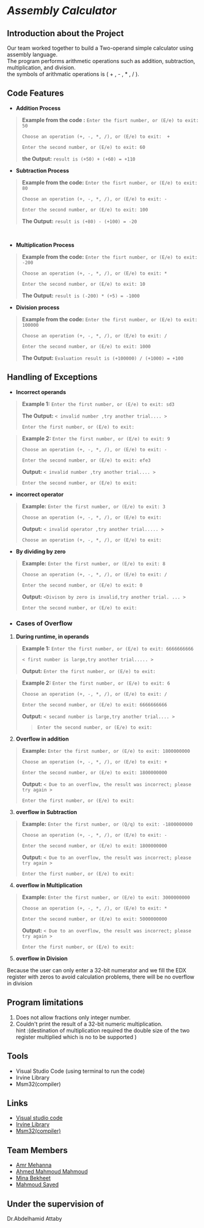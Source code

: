 # *Assembly Calculator*

## Introduction about the Project
Our team worked together to build a Two-operand simple calculator using assembly language. <br/>
The program performs arithmetic operations such as  addition, subtraction, multiplication, and division.<br/>
the symbols of  arithmatic operations is  ( + , - , * , / ).

## Code Features
- **Addition Process**
> **Example from the code :** `Enter the fisrt number, or (E/e) to exit: 50`
> 
>`Choose an operation (+, -, *, /), or (E/e) to exit:  + `
>
>`Enter the second number, or (E/e) to exit: 60`
>
> **the Output:** `result is (+50) + (+60) = +110`

- **Subtraction Process**
> **Example from the code:** `Enter the fisrt number, or (E/e) to exit: 80`
> 
>`Choose an operation (+, -, *, /), or (E/e) to exit: - `
>
>`Enter the second number, or (E/e) to exit: 100`
>
> **The Output:** `result is (+80) - (+100) = -20`
<br/>

- **Multiplication Process**
> **Example from the code:** `Enter the fisrt number, or (E/e) to exit: -200`
> 
>`Choose an operation (+, -, *, /), or (E/e) to exit: * `
>
>`Enter the second number, or (E/e) to exit: 10`
>
> **The Output:** `result is (-200) * (+5) = -1000`
> 
- **Division process**
> **Example from the code:** `Enter the first number, or (E/e) to exit:  100000`
> 
>`Choose an operation (+, -, *, /), or (E/e) to exit: / `
>
>`Enter the second number, or (E/e) to exit: 1000`
>
> **The Output:** `Evaluation result is (+100000) / (+1000) = +100`


## Handling of Exceptions

- **Incorrect operands**

> **Example 1:** `Enter the first number, or (E/e) to exit: sd3`
> 
> **The Output:** `< invalid number ,try another trial.... >`
>
>`Enter the first number, or (E/e) to exit: `

> **Example 2:** `Enter the first number, or (E/e) to exit: 9`
> 
>`Choose an operation (+, -, *, /), or (E/e) to exit: - `
>
>`Enter the second number, or (E/e) to exit: efe3`
>
> **Output:** `< invalid number ,try another trial.... >`
>
>`Enter the second number, or (E/e) to exit: `

- **incorrect operator**

> **Example:** `Enter the first number, or (E/e) to exit: 3`
> 
> `Choose an operation (+, -, *, /), or (E/e) to exit: `
> 
> **Output:** `< invalid operator ,try another trial..... >`
>
>`Choose an operation (+, -, *, /), or (E/e) to exit: `



- **By dividing by zero**

> **Example:** `Enter the first number, or (E/e) to exit: 8`
>
> `Choose an operation (+, -, *, /), or (E/e) to exit: / `
> 
> `Enter the second number, or (E/e) to exit: 0`
>
> **Output:** `<Divison by zero is invalid,try another trial. ... >`
>
>`Enter the second number, or (E/e) to exit: `
 


- ### Cases of Overflow

1. **During runtime, in operands** 


> **Example 1:** `Enter the first number, or (E/e) to exit: 6666666666`
>
> `< first number is large,try another trial..... >`
>
> **Output:** `Enter the first number, or (E/e) to exit:`


> **Example 2:** `Enter the first number, or (E/e) to exit: 6`
>
> `Choose an operation (+, -, *, /), or (E/e) to exit: / `
>
> `Enter the second number, or (E/e) to exit: 6666666666`
>
> **Output:** `< secand number is large,try another trial.... >`
>
>> `Enter the second number, or (E/e) to exit: `



 2. **Overflow in addition** 

> **Example:** `Enter the first number, or (E/e) to exit: 1800000000`
>
> `Choose an operation (+, -, *, /), or (E/e) to exit: + `
> 
> `Enter the second number, or (E/e) to exit: 1800000000`
>
> **Output:** `< Due to an overflow, the result was incorrect; please try again >`
>
> `Enter the first number, or (E/e) to exit: `

 3. **overflow in Subtraction** 
   
> **Example:** `Enter the first number, or (Q/q) to exit: -1800000000`
>
> `Choose an operation (+, -, *, /), or (E/e) to exit: - `
> 
> `Enter the second number, or (E/e) to exit: 1800000000`
>
> **Output:** `< Due to an overflow, the result was incorrect; please try again >`
>
> `Enter the first number, or (E/e) to exit: `

  4. **overflow in Multiplication** 
   
> **Example:** `Enter the first number, or (E/e) to exit: 3000000000`
>
> `Choose an operation (+, -, *, /), or (E/e) to exit: * `
> 
> `Enter the second number, or (E/e) to exit: 5000000000`
>
> **Output:** `< Due to an overflow, the result was incorrect; please try again >`
>
> `Enter the first number, or (E/e) to exit: `



 5. **overflow in Division**
  
  Because the user can only enter a 32-bit numerator and we fill the EDX register with zeros to avoid calculation problems, there will be no overflow in division






## Program limitations

  1. Does not allow fractions only integer number.
  2. Couldn't print the result of a 32-bit numeric multiplication.<br/> 
  hint :(destination of multiplication required the double size of the two register multiplied which is no to be supported )


## Tools
- Visual Studio Code (using terminal to run the code) <br/>
- Irvine Library<br/>
- Msm32(compiler)

## Links

- [Visual studio code](https://code.visualstudio.com/Download)
- [Irvine Library](http://csc.csudh.edu/mmccullough/asm/help/index.html?page=source%2Fmacros32%2Fmdumpmem.htm)
- [Msm32(compiler)](https://www.masm32.com/)



## Team Members 

- [Amr Mehanna](https://github.com/Amrmehanna)
- [Ahmed Mahmoud Mahmoud ](https://github.com/AhmedMahmoud125)
- [Mina Bekheet](https://github.com/MinaBekheet)
- [Mahmoud Sayed](https://github.com/MahmoudSayed77)

## Under the supervision of 
Dr.Abdelhamid Attaby
